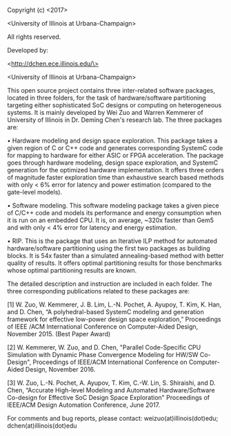 Copyright (c) <2017>
\<University of Illinois at Urbana-Champaign\>
All rights reserved.Developed by:
\<http://dchen.ece.illinois.edu/\>
\<University of Illinois at Urbana-Champaign\>This open source project contains three inter-related software packages, located in three folders, for the task of hardware/software partitioning targeting either sophisticated SoC designs or computing on heterogeneous systems. It is mainly developed by Wei Zuo and Warren Kemmerer of University of Illinois in Dr. Deming Chen's research lab. The three packages are:
•	Hardware modeling and design space exploration. This package takes a given region of C or C++ code and generates corresponding SystemC code for mapping to hardware for either ASIC or FPGA acceleration. The package goes through hardware modeling, design space exploration, and SystemC generation for the optimized hardware implementation. It offers three orders of magnitude faster exploration time than exhaustive search based methods with only < 6% error for latency and power estimation (compared to the gate-level models).
•	Software modeling. This software modeling package takes a given piece of C/C++ code and models its performance and energy consumption when it is run on an embedded CPU. It is, on average, ~320x faster than Gem5 and with only < 4% error for latency and energy estimation.
•	RIP. This is the package that uses an Iterative ILP method for automated hardware/software partitioning using the first two packages as building blocks. It is 54x faster than a simulated annealing-based method with better quality of results. It offers optimal partitioning results for those benchmarks whose optimal partitioning results are known.The detailed description and instruction are included in each folder. The three corresponding publications related to these packages are:[1] W. Zuo, W. Kemmerer, J. B. Lim, L.-N. Pochet, A. Ayupoy, T. Kim, K. Han, and D. Chen, “A polyhedral-based SystemC modeling and generation framework for effective low-power design space exploration,” Proceedings of IEEE/ACM International Conference on Computer-Aided Design, November 2015. (Best Paper Award)
[2] W. Kemmerer, W. Zuo, and D. Chen, "Parallel Code-Specific CPU Simulation with Dynamic Phase Convergence Modeling for HW/SW Co-Design", Proceedings of IEEE/ACM International Conference on Computer-Aided Design, November 2016.
[3] W. Zuo, L.-N. Pochet, A. Ayupov, T. Kim, C.-W. Lin, S. Shiraishi, and D. Chen, “Accurate High-level Modeling and Automated Hardware/Software Co-design for Effective SoC Design Space Exploration" Proceedings of IEEE/ACM Design Automation Conference, June 2017.For comments and bug reports, please contact:weizuo(at)illinois(dot)edu; dchen(at)illinois(dot)edu